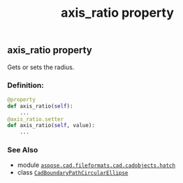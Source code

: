 ﻿---
title: axis_ratio property
second_title: Aspose.CAD for Python via .NET API References
description: 
type: docs
weight: 40
url: /python-net/aspose.cad.fileformats.cad.cadobjects.hatch/cadboundarypathcircularellipse/axis_ratio/
is_root: false
---

## axis_ratio property


Gets or sets the radius.
### Definition:
```python
@property
def axis_ratio(self):
    ...
@axis_ratio.setter
def axis_ratio(self, value):
    ...
```

### See Also
* module [`aspose.cad.fileformats.cad.cadobjects.hatch`](../../)
* class [`CadBoundaryPathCircularEllipse`](/cad/python-net/aspose.cad.fileformats.cad.cadobjects.hatch/cadboundarypathcircularellipse)

